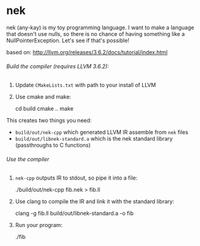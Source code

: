 nek
========

nek (any-kay) is my toy programming language. I want to make a language that doesn't use nulls, so there is no chance of having something like a NullPointerException. Let's see if that's possible!

based on: http://llvm.org/releases/3.6.2/docs/tutorial/index.html

###### Build the compiler (requires LLVM 3.6.2):

1) Update `CMakeLists.txt` with path to your install of LLVM
2) Use cmake and make:


    cd build
    cmake ..
    make

This creates two things you need:
* `build/out/nek-cpp` which generated LLVM IR assemble from `nek` files
* `build/out/libnek-standard.a` which is the nek standard library (passthroughs to C functions)

###### Use the compiler

1) `nek-cpp` outputs IR to stdout, so pipe it into a file:


    ./build/out/nek-cpp fib.nek > fib.ll


2) Use clang to compile the IR and link it with the standard library:


    clang -g fib.ll build/out/libnek-standard.a -o fib


3) Run your program:


    ./fib
